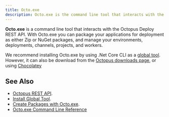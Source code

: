 ```yaml
---
title: Octo.exe
description: Octo.exe is the command line tool that interacts with the Octopus REST API
---
```


**Octo.exe** is a command line tool that interacts with the Octopus Deploy REST API. With Octo.exe you can package your applications for deployment as either Zip or NuGet packages, and manage your environments, deployments, channels, projects, and workers.

We recommend installing Octo.exe by using .Net Core CLI as a [global tool](/docs/octopus-rest-api/octo.exe-command-line/install-global-tool.md). However, it can also be download from the [Octopus downloads page](https://octopus.com/downloads), or using [Chocolatey](https://chocolatey.org/packages/OctopusTools)

## See Also

- [Octopus REST API](/docs/octopus-concepts/api.md).
- [Install Global Tool](/docs/octopus-rest-api/octo.exe-command-line/install-global-tool.md).
- [Create Packages with Octo.exe](/docs/packaging-applications/create-packages/octo.exe.md).
- [Octo.exe Command Line Reference](/docs/octopus-rest-api/octo.exe-command-line/index.md)
